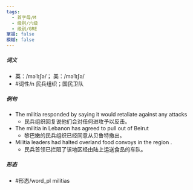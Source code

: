 ```yaml
---
tags:
  - 首字母/M
  - 级别/六级
  - 级别/GRE
掌握: false
模糊: false
---
```

##### 词义
- 英：/məˈlɪʃə/； 美：/məˈlɪʃə/
- #词性/n  民兵组织；国民卫队
##### 例句
- The militia responded by saying it would retaliate against any attacks
	- 民兵组织回复说他们会对任何进攻予以反击。
- The militia in Lebanon has agreed to pull out of Beirut
	- 黎巴嫩的民兵组织已经同意从贝鲁特撤出。
- Militia leaders had halted overland food convoys in the region .
	- 民兵首领已拦阻了该地区经由陆上运送食品的车队。
##### 形态
- #形态/word_pl militias
